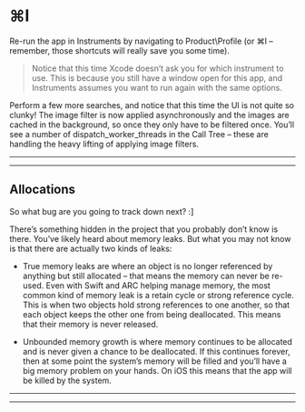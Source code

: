 
# ⌘I

Re-run the app in Instruments by navigating to Product\Profile (or ⌘I – remember, those shortcuts will really save you some time).

> Notice that this time Xcode doesn’t ask you for which instrument to use. This is because you still have a window open for this app, and Instruments assumes you want to run again with the same options.

Perform a few more searches, and notice that this time the UI is not quite so clunky! The image filter is now applied asynchronously and the images are cached in the background, so once they only have to be filtered once. You’ll see a number of dispatch_worker_threads in the Call Tree – these are handling the heavy lifting of applying image filters.






<hr>

<hr>





## Allocations

So what bug are you going to track down next? :]

There’s something hidden in the project that you probably don’t know is there. You’ve likely heard about memory leaks. But what you may not know is that there are actually two kinds of leaks:

* True memory leaks are where an object is no longer referenced by anything but still allocated – that means the memory can never be re-used.
Even with Swift and ARC helping manage memory, the most common kind of memory leak is a retain cycle or strong reference cycle. This is when two objects hold strong references to one another, so that each object keeps the other one from being deallocated. This means that their memory is never released.

* Unbounded memory growth is where memory continues to be allocated and is never given a chance to be deallocated. If this continues forever, then at some point the system’s memory will be filled and you’ll have a big memory problem on your hands. On iOS this means that the app will be killed by the system.




<hr>

<hr>


